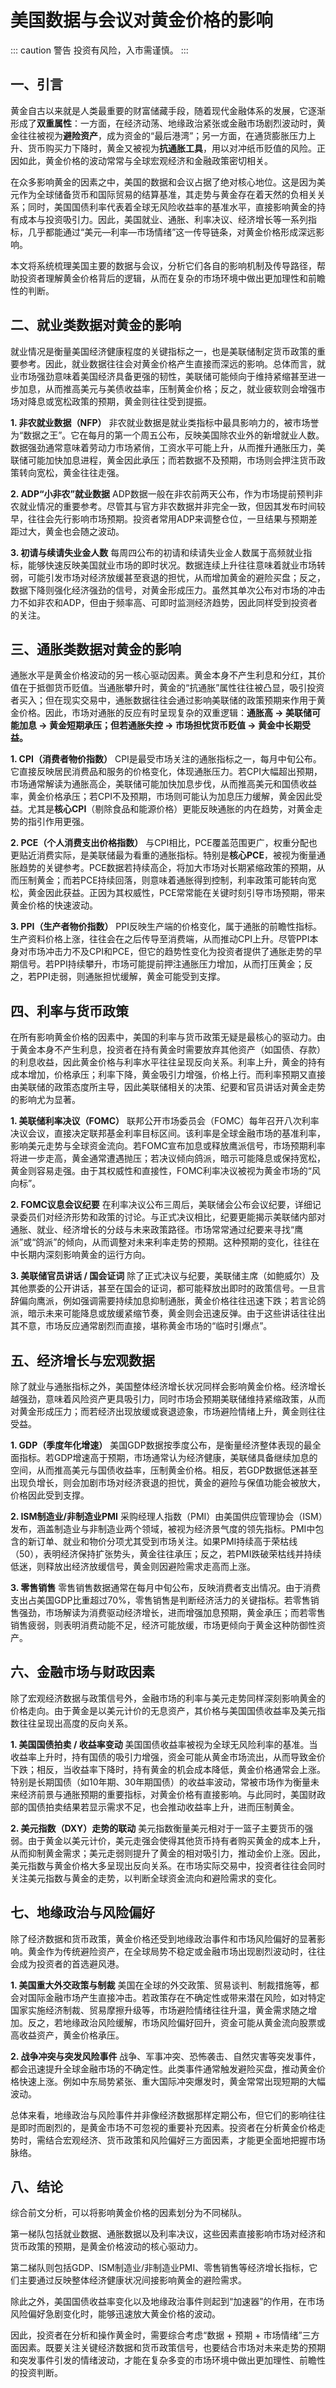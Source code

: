 # 美国数据与会议对黄金价格的影响

::: caution 警告
 投资有风险，入市需谨慎。
:::

## 一、引言

黄金自古以来就是人类最重要的财富储藏手段，随着现代金融体系的发展，它逐渐形成了**双重属性**：一方面，在经济动荡、地缘政治紧张或金融市场剧烈波动时，黄金往往被视为**避险资产**，成为资金的“最后港湾”；另一方面，在通货膨胀压力上升、货币购买力下降时，黄金又被视为**抗通胀工具**，用以对冲纸币贬值的风险。正因如此，黄金价格的波动常常与全球宏观经济和金融政策密切相关。

在众多影响黄金的因素之中，美国的数据和会议占据了绝对核心地位。这是因为美元作为全球储备货币和国际贸易的结算基准，其走势与黄金存在着天然的负相关关系；同时，美国国债利率代表着全球无风险收益率的基准水平，直接影响黄金的持有成本与投资吸引力。因此，美国就业、通胀、利率决议、经济增长等一系列指标，几乎都能通过“美元—利率—市场情绪”这一传导链条，对黄金价格形成深远影响。

本文将系统梳理美国主要的数据与会议，分析它们各自的影响机制及传导路径，帮助投资者理解黄金价格背后的逻辑，从而在复杂的市场环境中做出更加理性和前瞻性的判断。

## 二、就业类数据对黄金的影响

就业情况是衡量美国经济健康程度的关键指标之一，也是美联储制定货币政策的重要参考。因此，就业数据往往会对黄金价格产生直接而深远的影响。总体而言，就业市场强劲意味着美国经济具备更强的韧性，美联储可能倾向于维持紧缩甚至进一步加息，从而推高美元与美债收益率，压制黄金价格；反之，就业疲软则会增强市场对降息或宽松政策的预期，黄金则往往受到提振。

**1. 非农就业数据（NFP）**
 非农就业数据是就业类指标中最具影响力的，被市场誉为“数据之王”。它在每月的第一个周五公布，反映美国除农业外的新增就业人数。数据强劲通常意味着劳动力市场紧俏，工资水平可能上升，从而推升通胀压力，美联储可能加快加息进程，黄金因此承压；而若数据不及预期，市场则会押注货币政策转向宽松，黄金往往走强。

**2. ADP“小非农”就业数据**
 ADP数据一般在非农前两天公布，作为市场提前预判非农就业情况的重要参考。尽管其与官方非农数据并非完全一致，但因其发布时间较早，往往会先行影响市场预期。投资者常用ADP来调整仓位，一旦结果与预期差距过大，黄金也会随之波动。

**3. 初请与续请失业金人数**
 每周四公布的初请和续请失业金人数属于高频就业指标，能够快速反映美国就业市场的即时状况。数据连续上升往往意味着就业市场转弱，可能引发市场对经济放缓甚至衰退的担忧，从而增加黄金的避险买盘；反之，数据下降则强化经济强劲的信号，对黄金形成压力。虽然其单次公布对市场的冲击力不如非农和ADP，但由于频率高、可即时监测经济趋势，因此同样受到投资者的关注。

## 三、通胀类数据对黄金的影响

通胀水平是黄金价格波动的另一核心驱动因素。黄金本身不产生利息和分红，其价值在于抵御货币贬值。当通胀攀升时，黄金的“抗通胀”属性往往被凸显，吸引投资者买入；但在现实交易中，通胀数据往往会通过影响美联储的政策预期来作用于黄金价格。因此，市场对通胀的反应有时呈现复杂的双重逻辑：**通胀高 → 美联储可能加息 → 黄金短期承压；但若通胀失控 → 市场担忧货币贬值 → 黄金中长期受益。**

**1. CPI（消费者物价指数）**
 CPI是最受市场关注的通胀指标之一，每月中旬公布。它直接反映居民消费品和服务的价格变化，体现通胀压力。若CPI大幅超出预期，市场通常解读为通胀高企，美联储可能加快加息步伐，从而推高美元和国债收益率，黄金价格承压；若CPI不及预期，市场则可能认为加息压力缓解，黄金因此受益。尤其是**核心CPI**（剔除食品和能源价格）更能反映通胀的内在趋势，对黄金走势的指引作用更强。

**2. PCE（个人消费支出价格指数）**
 与CPI相比，PCE覆盖范围更广，权重分配也更贴近消费实际，是美联储最为看重的通胀指标。特别是**核心PCE**，被视为衡量通胀趋势的关键参考。PCE数据若持续高企，将加大市场对长期紧缩政策的预期，从而压制黄金；而若PCE持续回落，则意味着通胀得到控制，利率政策可能转向宽松，黄金因此获益。正因为其权威性，PCE常常能在关键时刻引导市场预期，带来黄金价格的快速波动。

**3. PPI（生产者物价指数）**
 PPI反映生产端的价格变化，属于通胀的前瞻性指标。生产资料价格上涨，往往会在之后传导至消费端，从而推动CPI上升。尽管PPI本身对市场冲击力不及CPI和PCE，但它的趋势性变化为投资者提供了通胀走势的早期信号。若PPI持续攀升，市场可能提前押注通胀压力增加，从而打压黄金；反之，若PPI走弱，则通胀担忧缓解，黄金可能受到支撑。

## 四、利率与货币政策

在所有影响黄金价格的因素中，美国的利率与货币政策无疑是最核心的驱动力。由于黄金本身不产生利息，投资者在持有黄金时需要放弃其他资产（如国债、存款）的利息收益，因此黄金价格与利率水平往往呈现反向关系。利率上升，黄金的持有成本增加，价格承压；利率下降，黄金吸引力增强，价格上行。而利率预期又直接由美联储的政策态度所主导，因此美联储相关的决策、纪要和官员讲话对黄金走势的影响尤为显著。

**1. 美联储利率决议（FOMC）**
 联邦公开市场委员会（FOMC）每年召开八次利率决议会议，直接决定联邦基金利率目标区间。该利率是全球金融市场的基准利率，影响美元走势与全球资金流向。若FOMC宣布加息或释放鹰派信号，市场预期利率将进一步走高，黄金通常遭遇抛压；若决议倾向鸽派，暗示可能降息或保持宽松，黄金则容易走强。由于其权威性和直接性，FOMC利率决议被视为黄金市场的“风向标”。

**2. FOMC议息会议纪要**
 在利率决议公布三周后，美联储会公布会议纪要，详细记录委员们对经济形势和政策的讨论。与正式决议相比，纪要更能揭示美联储内部对通胀、就业、经济增长的分歧与未来政策路径。市场常常通过纪要来寻找“鹰派”或“鸽派”的倾向，从而调整对未来利率走势的预期。这种预期的变化，往往在中长期内深刻影响黄金的运行方向。

**3. 美联储官员讲话 / 国会证词**
 除了正式决议与纪要，美联储主席（如鲍威尔）及其他票委的公开讲话，甚至在国会的证词，都可能释放出即时的政策信号。一旦言辞偏向鹰派，例如强调需要持续加息抑制通胀，黄金价格往往迅速下跌；若言论鸽派，暗示未来可能降息或放缓紧缩节奏，黄金则会迅速反弹。由于这些讲话往往出其不意，市场反应通常剧烈而直接，堪称黄金市场的“临时引爆点”。

## 五、经济增长与宏观数据

除了就业与通胀指标之外，美国整体经济增长状况同样会影响黄金价格。经济增长越强劲，意味着风险资产更具吸引力，同时市场会预期美联储维持紧缩政策，从而对黄金形成压力；而若经济出现放缓或衰退迹象，市场避险情绪上升，黄金则往往受益。

**1. GDP（季度年化增速）**
 美国GDP数据按季度公布，是衡量经济整体表现的最全面指标。若GDP增速高于预期，市场通常认为经济健康，美联储具备继续加息的空间，从而推高美元与国债收益率，压制黄金价格。相反，若GDP数据低迷甚至出现负增长，则会加剧市场对经济衰退的担忧，黄金的避险与保值功能会被放大，价格因此受到支撑。

**2. ISM制造业/非制造业PMI**
 采购经理人指数（PMI）由美国供应管理协会（ISM）发布，涵盖制造业与非制造业两个领域，被视为经济景气度的领先指标。PMI中包含的新订单、就业和物价分项尤其受到市场关注。如果PMI持续高于荣枯线（50），表明经济保持扩张势头，黄金往往承压；反之，若PMI跌破荣枯线并持续低迷，则释放出经济放缓信号，黄金则因避险需求走高而上涨。

**3. 零售销售**
 零售销售数据通常在每月中旬公布，反映消费者支出情况。由于消费支出占美国GDP比重超过70%，零售销售是判断经济活力的关键指标。若零售销售强劲，市场解读为消费驱动经济增长，进而增强加息预期，黄金承压；而若零售销售疲弱，则表明消费动能不足，经济可能放缓，市场更倾向于黄金这种防御性资产。

## 六、金融市场与财政因素

除了宏观经济数据与政策信号外，金融市场的利率与美元走势同样深刻影响黄金的价格走向。由于黄金是以美元计价的无息资产，其价格与美国国债收益率及美元指数往往呈现出高度的反向关系。

**1. 美国国债拍卖 / 收益率变动**
 美国国债收益率被视为全球无风险利率的基准。当收益率上升时，持有国债的吸引力增强，资金可能从黄金市场流出，从而导致金价下跌；相反，当收益率下降时，持有黄金的机会成本降低，黄金价格通常会上涨。特别是长期国债（如10年期、30年期国债）的收益率波动，常被市场作为衡量未来经济前景与通胀预期的重要指标，对黄金价格有直接影响。与此同时，美国财政部的国债拍卖结果若显示需求不足，也会推动收益率上升，进而压制黄金。

**2. 美元指数（DXY）走势的联动**
 美元指数衡量美元相对于一篮子主要货币的强弱。由于黄金以美元计价，美元走强会使得其他货币持有者购买黄金的成本上升，从而抑制黄金需求；美元走弱则提升了黄金的相对吸引力，推动金价上涨。因此，美元指数与黄金价格大多呈现出反向关系。在市场实际交易中，投资者往往会同时关注美元指数与黄金的走势，以判断全球资金流向和避险需求的变化。

## 七、地缘政治与风险偏好

除了经济数据和货币政策，黄金价格还受到地缘政治事件和市场风险偏好的显著影响。黄金作为传统避险资产，在全球局势不稳定或金融市场出现剧烈波动时，往往会成为投资者的首选避风港。

**1. 美国重大外交政策与制裁**
 美国在全球的外交政策、贸易谈判、制裁措施等，都会对国际金融市场产生直接冲击。若政策存在不确定性或带来潜在风险，如对特定国家实施经济制裁、贸易摩擦升级等，市场避险情绪往往升温，黄金需求随之增加。反之，若地缘政治风险缓解，市场风险偏好回升，资金可能从黄金流向股票或高收益资产，黄金价格承压。

**2. 战争冲突与突发风险事件**
 战争、军事冲突、恐怖袭击、自然灾害等突发事件，都会迅速提升全球金融市场的不确定性。此类事件通常触发避险买盘，推动黄金价格快速上涨。例如中东局势紧张、重大国际冲突爆发时，黄金常常出现短期的大幅波动。

总体来看，地缘政治与风险事件并非像经济数据那样定期公布，但它们的影响往往是即时而剧烈的，是黄金市场不可忽视的重要补充因素。投资者在分析黄金价格走势时，需结合宏观经济、货币政策和风险偏好三方面因素，才能更全面地把握市场脉络。

## 八、结论

综合前文分析，可以将影响黄金价格的因素划分为不同梯队。

第一梯队包括就业数据、通胀数据以及利率决议，这些因素直接影响市场对经济和货币政策的预期，是黄金价格波动的核心驱动力。

第二梯队则包括GDP、ISM制造业/非制造业PMI、零售销售等经济增长指标，它们主要通过反映整体经济健康状况间接影响黄金的避险需求。

除此之外，美国国债收益率变化以及地缘政治事件则起到“加速器”的作用，在市场风险偏好急剧变化时，能够迅速放大黄金价格的波动。

因此，投资者在分析和操作黄金时，需要综合考虑“数据 + 预期 + 市场情绪”三方面因素。既要关注关键经济数据和货币政策信号，也要结合市场对未来走势的预期和突发事件引发的情绪波动，才能在复杂多变的市场环境中做出更加理性、前瞻性的投资判断。